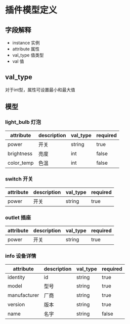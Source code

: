 # 插件模型定义

## 字段解释

- instance 实例
- attribute 属性
- val_type 值类型
- val 值

## val_type

对于int型，属性可设置最小和最大值

## 模型

### light_bulb 灯泡

|    attribute   |description | val_type |required |
| ----------|--- | --- |---|
| power|开关 |  string |true|
| brightness   |亮度    |  int |false
| color_temp  |色温     |  int |false

### switch 开关

|    attribute   |description | val_type |required |
| ----------|--- | --- |---|
| power|开关 |  string |true|

### outlet 插座

|    attribute   |description | val_type |required |
| ----------|--- | --- |---|
| power|开关 |  string |true|

### info 设备详情

|    attribute   |description | val_type |required |
| ----------|--- | --- |---|
| identity|id |  string |true|
| model|型号 |  string |true|
| manufacturer|厂商 |  string |true|
| version|版本 |  string |true|
| name|名字 |  string |false|